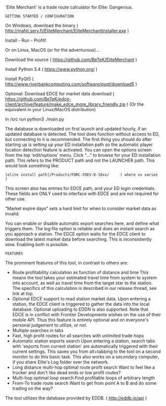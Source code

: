 'Elite Merchant' is a trade route calculator for Elite: Dangerous.

	GETTING STARTED / CONFIGURATION
 
On Windows, download the binary ( http://mahti.serv.fi/EliteMerchant/EliteMerchantInstaller.exe )

Install - Run - Profit!

Or on Linux, MacOS (or for the adventurous)...

Download the source ( https://github.com/BeTeK/EliteMerchant )

Install Python 3.4 ( https://www.python.org/ )

Install PyQt5 ( http://www.riverbankcomputing.com/software/pyqt/download5 )

Optional: Download EDCE for market data download ( https://github.com/BeTeK/edce-client/archive/feature/make_edce_more_library_friendly.zip )
(Or the equivalent in your Linux/MacOS distribution)

In /src run  python3 ./main.py
 
The database is downloaded on first launch and updated hourly, if an updated
database is detected.
The tool does function without access to ED, but connecting to it is recommended.
The first thing you should do after starting up is setting up your ED installation
path so the automatic player location detection feature is activated.
You can open the options screen from the top 'edit/options' menu.
Click "..." to browse for your ED installation path.
This refers to the PRODUCT path and not the LAUNCHER path.
This would look something like:

	[elite install path]/Products/FORC-FDEV-D-10xx/     ( where xx varies )
 
This screen also has entries for EDCE path, and your ED login credentials.
These fields are ONLY used to interface with EDCE and are not required for other use.
 
 
"Market expire days" sets a hard limit for when to consider market data as invalid.
 
 
You can enable or disable automatic export searches here, and define what triggers
them. The log file option is reliable and does an instant search as you approach
a station. The EDCE option waits for the EDCE client to download the latest market
data before searching. This is inconsistently slow. Enabling both is possible.


	FEATURES


The prominent features of this tool, in contrast to others are:
- Route profitability calculation as function of distance and time
	This means the tool takes your estimated travel time from system to system
	into account, as well as travel time from the target star to the station.
	The specifics of this calculation is described in our release thread,
	see link at top.
- Optional EDCE support to read station market data.
	Upon entering a station, the EDCE client is triggered to gather the
	data into the local database. Optional uploading to EDDN is also supported.
	Note that EDCE is in conflict with Frontier Developments wishes on
	the use of their mobile API. Thus this feature is entirely optional
	and on everyone's personal judgement to utilize, or not.
- Multiple searches in tabs
- Fast, high profit routes for all searches with unlimited trade hops
- Automatic station exports search
	Upon entering a station, search tabs with 'exports from current station'
	are automatically triggered with their current settings.
	This saves you from alt+tabbing to the tool on a second monitor to do this
	basic task. This also works on a secondary computer, if you share Elite's Log
	folder over the network.
- Long distance multi-hop optimal route profit search
	Want to feel like a trucker and don't like dead ends or low profit routes?
- Multi-hop optimal loop search
	Find profitable loops of arbitrary length
- From-To trade route search
	Want to get from point A to B and do some trading on the way?
 
The tool utilizes the database provided by EDDB. ( http://eddb.io/api )

